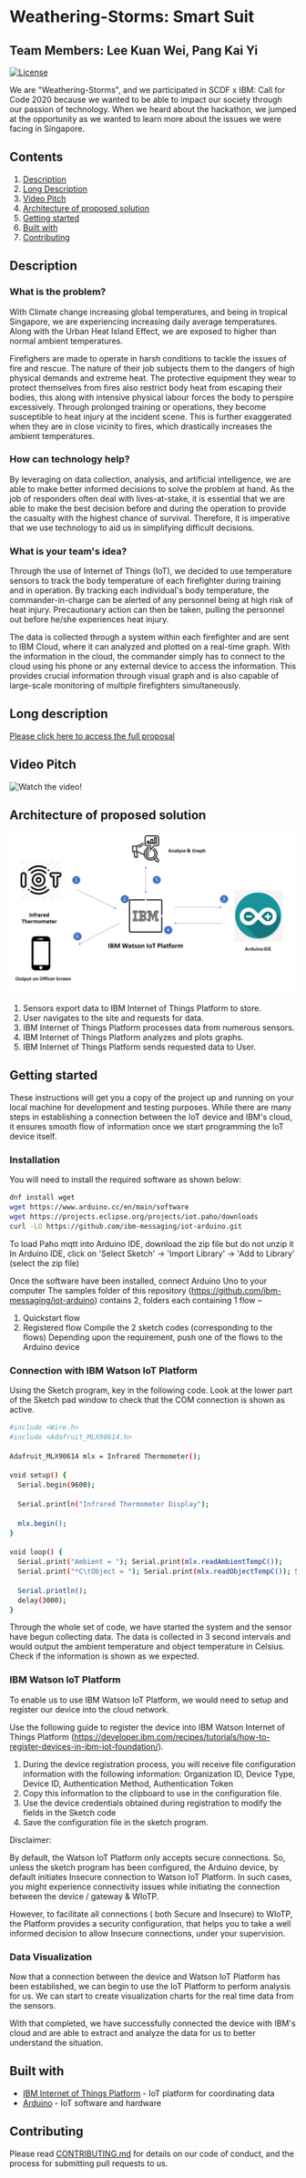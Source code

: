 # Weathering-Storms: Smart Suit
## Team Members: Lee Kuan Wei, Pang Kai Yi

[![License](https://img.shields.io/badge/License-Apache2-blue.svg)](https://www.apache.org/licenses/LICENSE-2.0)

We are "Weathering-Storms", and we participated in SCDF x IBM: Call for Code 2020 because we wanted to be able to impact our society through our passion of technology. When we heard about the hackathon, we jumped at the opportunity as we wanted to learn more about the issues we were facing in Singapore.

## Contents

1. [Description](#description)
1. [Long Description](#long-description)
1. [Video Pitch](#video-pitch)
1. [Architecture of proposed solution](#architecture-of-proposed-solution)
1. [Getting started](#getting-started)
1. [Built with](#built-with)
1. [Contributing](#contributing)

## Description

### What is the problem?

With Climate change increasing global temperatures, and being in tropical Singapore, we are experiencing increasing daily average temperatures. Along with the Urban Heat Island Effect, we are exposed to higher than normal ambient temperatures.

Firefighers are made to operate in harsh conditions to tackle the issues of fire and rescue. The nature of their job subjects them to the dangers of high physical demands and extreme heat. The protective equipment they wear to protect themselves from fires also restrict body heat from escaping their bodies, this along with intensive physical labour forces the body to perspire excessively. Through prolonged training or operations, they become susceptible to heat injury at the incident scene. This is further exaggerated when they are in close vicinity to fires, which drastically increases the ambient temperatures.

### How can technology help?

By leveraging on data collection, analysis, and artificial intelligence, we are able to make better informed decisions to solve the problem at hand. As the job of responders often deal with lives-at-stake, it is essential that we are able to make the best decision before and during the operation to provide the casualty with the highest chance of survival. Therefore, it is imperative that we use technology to aid us in simplifying difficult decisions.

### What is your team's idea?

Through the use of Internet of Things (IoT), we decided to use temperature sensors to track the body temperature of each firefighter during training and in operation. By tracking each individual's body temperature, the commander-in-charge can be alerted of any personnel being at high risk of heat injury. Precautionary action can then be taken, pulling the personnel out before he/she experiences heat injury.

The data is collected through a system within each firefighter and are sent to IBM Cloud, where it can analyzed and plotted on a real-time graph. With the information in the cloud, the commander simply has to connect to the cloud using his phone or any external device to access the information. This provides crucial information through visual graph and is also capable of large-scale monitoring of multiple firefighters simultaneously.

## Long description

[Please click here to access the full proposal](DESCRIPTION.md)

## Video Pitch

![Watch the video!](https://youtu.be/XFW-n1bk9-Y)

## Architecture of proposed solution

![Video transcription/translation app](architecture.jpeg)

1. Sensors export data to IBM Internet of Things Platform to store.
2. User navigates to the site and requests for data.
3. IBM Internet of Things Platform processes data from numerous sensors.
4. IBM Internet of Things Platform analyzes and plots graphs.
5. IBM Internet of Things Platform sends requested data to User.

## Getting started

These instructions will get you a copy of the project up and running on your local machine for development and testing purposes. While there are many steps in establishing a connection between the IoT device and IBM's cloud, it ensures smooth flow of information once we start programming the IoT device itself.

### Installation

You will need to install the required software as shown below:

```bash
dnf install wget
wget https://www.arduino.cc/en/main/software
wget https://projects.eclipse.org/projects/iot.paho/downloads
curl -LO https://github.com/ibm-messaging/iot-arduino.git
```
To load Paho mqtt into Arduino IDE, download the zip file but do not unzip it
In Arduino IDE, click on 'Select Sketch' -> 'Import Library' -> 'Add to Library' (select the zip file)

Once the software have been installed, connect Arduino Uno to your computer
The samples folder of this repository (https://github.com/ibm-messaging/iot-arduino) contains 2, folders each containing 1 flow –
1. Quickstart flow
2. Registered flow
Compile the 2 sketch codes (corresponding to the flows)
Depending upon the requirement, push one of the flows to the Arduino device

### Connection with IBM Watson IoT Platform

Using the Sketch program, key in the following code. Look at the lower part of the Sketch pad window to check that the COM connection is shown as active.

```bash
#include <Wire.h>
#include <Adafruit_MLX90614.h>

Adafruit_MLX90614 mlx = Infrared Thermometer();

void setup() {
  Serial.begin(9600);

  Serial.println("Infrared Thermometer Display");  

  mlx.begin();  
}

void loop() {
  Serial.print("Ambient = "); Serial.print(mlx.readAmbientTempC()); 
  Serial.print("*C\tObject = "); Serial.print(mlx.readObjectTempC()); Serial.println("*C");

  Serial.println();
  delay(3000);
}
```
Through the whole set of code, we have started the system and the sensor have begun collecting data.
The data is collected in 3 second intervals and would output the ambient temperature and object temperature in Celsius.
Check if the information is shown as we expected.

### IBM Watson IoT Platform

To enable us to use IBM Watson IoT Platform, we would need to setup and register our device into the cloud network.

Use the following guide to register the device into IBM Watson Internet of Things Platform (https://developer.ibm.com/recipes/tutorials/how-to-register-devices-in-ibm-iot-foundation/).

1. During the device registration process, you will receive file configuration information with the following information:
                Organization ID, Device Type, Device ID, Authentication Method, Authentication Token
2. Copy this information to the clipboard to use in the configuration file.
3. Use the device credentials obtained during registration to modify the fields in the Sketch code
4. Save the configuration file in the sketch program.

Disclaimer:

By default, the Watson IoT Platform only accepts secure connections. So, unless the sketch program has been configured, the Arduino device, by default initiates Insecure connection to Watson IoT Platform. In such cases, you might experience connectivity issues while initiating the connection between the device / gateway & WIoTP.

However, to facilitate all connections ( both Secure and Insecure)  to WIoTP, the Platform provides a security configuration, that helps you to take a well informed decision to allow Insecure connections, under your supervision.

### Data Visualization

Now that a connection between the device and Watson IoT Platform has been established, we can begin to use the IoT Platform to perform analysis for us. We can start to create visualization charts for the real time data from the sensors.

With that completed, we have successfully connected the device with IBM's cloud and are able to extract and analyze the data for us to better understand the situation.

## Built with

* [IBM Internet of Things Platform](https://cloud.ibm.com/catalog?search=internet%20of%20things%20platform#search_results) - IoT        platform for coordinating data
* [Arduino](https://github.com/arduino/Arduino) - IoT software and hardware

## Contributing

Please read [CONTRIBUTING.md](CONTRIBUTING.md) for details on our code of conduct, and the process for submitting pull requests to us.
